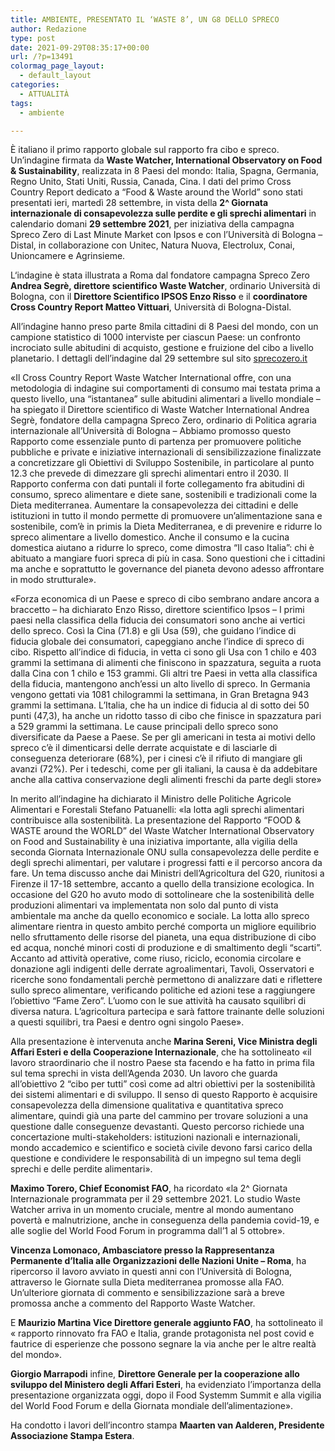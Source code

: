 ```yaml
---
title: AMBIENTE, PRESENTATO IL ‘WASTE 8’, UN G8 DELLO SPRECO
author: Redazione
type: post
date: 2021-09-29T08:35:17+00:00
url: /?p=13491
colormag_page_layout:
  - default_layout
categories:
  - ATTUALITÀ
tags:
  - ambiente

---
```

È italiano il primo rapporto globale sul rapporto fra cibo e spreco. Un’indagine firmata da **Waste Watcher, International Observatory on Food & Sustainability**, realizzata in 8 Paesi del mondo: Italia, Spagna, Germania, Regno Unito, Stati Uniti, Russia, Canada, Cina. I dati del primo Cross Country Report dedicato a “Food & Waste around the World” sono stati presentati ieri, martedì 28 settembre, in vista della **2^ Giornata internazionale di consapevolezza sulle perdite e gli sprechi alimentari** in calendario domani **29 settembre 2021**, per iniziativa della campagna Spreco Zero di Last Minute Market con Ipsos e con l’Università di Bologna – Distal, in collaborazione con Unitec, Natura Nuova, Electrolux, Conai, Unioncamere e Agrinsieme.

L‘indagine è stata illustrata a Roma dal fondatore campagna Spreco Zero **Andrea Segrè, direttore scientifico Waste Watcher**, ordinario Università di Bologna, con il **Direttore Scientifico IPSOS Enzo Risso** e il **coordinatore Cross Country Report Matteo Vittuari**, Università di Bologna-Distal.

All’indagine hanno preso parte 8mila cittadini di 8 Paesi del mondo, con un campione statistico di 1000 interviste per ciascun Paese: un confronto incrociato sulle abitudini di acquisto, gestione e fruizione del cibo a livello planetario. I dettagli dell’indagine dal 29 settembre sul sito [sprecozero.it][1]

«Il Cross Country Report Waste Watcher International offre, con una metodologia di indagine sui comportamenti di consumo mai testata prima a questo livello, una “istantanea” sulle abitudini alimentari a livello mondiale – ha spiegato il Direttore scientifico di Waste Watcher International Andrea Segrè, fondatore della campagna Spreco Zero, ordinario di Politica agraria internazionale all’Università di Bologna &#8211; Abbiamo promosso questo Rapporto come essenziale punto di partenza per promuovere politiche pubbliche e private e iniziative internazionali di sensibilizzazione finalizzate a concretizzare gli Obiettivi di Sviluppo Sostenibile, in particolare al punto 12.3 che prevede di dimezzare gli sprechi alimentari entro il 2030. Il Rapporto conferma con dati puntali il forte collegamento fra abitudini di consumo, spreco alimentare e diete sane, sostenibili e tradizionali come la Dieta mediterranea. Aumentare la consapevolezza dei cittadini e delle istituzioni in tutto il mondo permette di promuovere un&#8217;alimentazione sana e sostenibile, com’è in primis la Dieta Mediterranea, e di prevenire e ridurre lo spreco alimentare a livello domestico. Anche il consumo e la cucina domestica aiutano a ridurre lo spreco, come dimostra “Il caso Italia”: chi è abituato a mangiare fuori spreca di più in casa. Sono questioni che i cittadini ma anche e soprattutto le governance del pianeta devono adesso affrontare in modo strutturale».

«Forza economica di un Paese e spreco di cibo sembrano andare ancora a braccetto – ha dichiarato Enzo Risso, direttore scientifico Ipsos &#8211; I primi paesi nella classifica della fiducia dei consumatori sono anche ai vertici dello spreco. Così la Cina (71.8) e gli Usa (59), che guidano l’indice di fiducia globale dei consumatori, capeggiano anche l’indice di spreco di cibo. Rispetto all’indice di fiducia, in vetta ci sono gli Usa con 1 chilo e 403 grammi la settimana di alimenti che finiscono in spazzatura, seguita a ruota dalla Cina con 1 chilo e 153 grammi. Gli altri tre Paesi in vetta alla classifica della fiducia, mantengono anch’essi un alto livello di spreco. In Germania vengono gettati via 1081 chilogrammi la settimana, in Gran Bretagna 943 grammi la settimana. L’Italia, che ha un indice di fiducia al di sotto dei 50 punti (47,3), ha anche un ridotto tasso di cibo che finisce in spazzatura pari a 529 grammi la settimana. Le cause principali dello spreco sono diversificate da Paese a Paese. Se per gli americani in testa ai motivi dello spreco c’è il dimenticarsi delle derrate acquistate e di lasciarle di conseguenza deteriorare (68%), per i cinesi c’è il rifiuto di mangiare gli avanzi (72%). Per i tedeschi, come per gli italiani, la causa è da addebitare anche alla cattiva conservazione degli alimenti freschi da parte degli store»

In merito all’indagine ha dichiarato il Ministro delle Politiche Agricole Alimentari e Forestali Stefano Patuanelli: «la lotta agli sprechi alimentari contribuisce alla sostenibilità. La presentazione del Rapporto “FOOD & WASTE around the WORLD” del Waste Watcher International Observatory on Food and Sustainability è una iniziativa importante, alla vigilia della seconda Giornata Internazionale ONU sulla consapevolezza delle perdite e degli sprechi alimentari, per valutare i progressi fatti e il percorso ancora da fare. Un tema discusso anche dai Ministri dell’Agricoltura del G20, riunitosi a Firenze il 17-18 settembre, accanto a quello della transizione ecologica. In occasione del G20 ho avuto modo di sottolineare che la sostenibilità delle produzioni alimentari va implementata non solo dal punto di vista ambientale ma anche da quello economico e sociale. La lotta allo spreco alimentare rientra in questo ambito perché comporta un migliore equilibrio nello sfruttamento delle risorse del pianeta, una equa distribuzione di cibo ed acqua, nonché minori costi di produzione e di smaltimento degli “scarti”. Accanto ad attività operative, come riuso, riciclo, economia circolare e donazione agli indigenti delle derrate agroalimentari, Tavoli, Osservatori e ricerche sono fondamentali perchè permettono di analizzare dati e riflettere sullo spreco alimentare, verificando politiche ed azioni tese a raggiungere l’obiettivo “Fame Zero”. L&#8217;uomo con le sue attività ha causato squilibri di diversa natura. L’agricoltura partecipa e sarà fattore trainante delle soluzioni a questi squilibri, tra Paesi e dentro ogni singolo Paese».

Alla presentazione è intervenuta anche **Marina Sereni, Vice Ministra degli Affari Esteri e della Cooperazione Internazionale**, che ha sottolineato «il lavoro straordinario che il nostro Paese sta facendo e ha fatto in prima fila sul tema sprechi in vista dell’Agenda 2030. Un lavoro che guarda all’obiettivo 2 “cibo per tutti” così come ad altri obiettivi per la sostenibilità dei sistemi alimentari e di sviluppo. Il senso di questo Rapporto è acquisire consapevolezza della dimensione qualitativa e quantitativa spreco alimentare, quindi già una parte del cammino per trovare soluzioni a una questione dalle conseguenze devastanti. Questo percorso richiede una concertazione multi-stakeholders: istituzioni nazionali e internazionali, mondo accademico e scientifico e società civile devono farsi carico della questione e condividere le responsabilità di un impegno sul tema degli sprechi e delle perdite alimentari».

**Maximo Torero, Chief Economist FAO**, ha ricordato «la 2^ Giornata Internazionale programmata per il 29 settembre 2021. Lo studio Waste Watcher arriva in un momento cruciale, mentre al mondo aumentano povertà e malnutrizione, anche in conseguenza della pandemia covid-19, e alle soglie del World Food Forum in programma dall’1 al 5 ottobre».

**Vincenza Lomonaco, Ambasciatore presso la Rappresentanza Permanente d’Italia alle Organizzazioni delle Nazioni Unite – Roma**, ha ripercorso il lavoro avviato in questi anni con l’Università di Bologna, attraverso le Giornate sulla Dieta mediterranea promosse alla FAO. Un’ulteriore giornata di commento e sensibilizzazione sarà a breve promossa anche a commento del Rapporto Waste Watcher.

E **Maurizio Martina Vice Direttore generale aggiunto FAO**, ha sottolineato il « rapporto rinnovato fra FAO e Italia, grande protagonista nel post covid e fautrice di esperienze che possono segnare la via anche per le altre realtà del mondo».

**Giorgio Marrapodi** infine, **Direttore Generale per la cooperazione allo sviluppo del Ministero degli Affari Esteri**, ha evidenziato l’importanza della presentazione organizzata oggi, dopo il Food Systemm Summit e alla vigilia del World Food Forum e della Giornata mondiale dell’alimentazione».

Ha condotto i lavori dell’incontro stampa **Maarten van Aalderen, Presidente Associazione Stampa Estera**.

 [1]: http://sprecozero.it